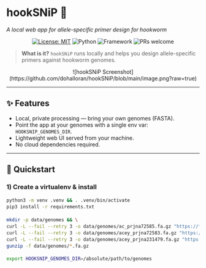# hookSNiP 🧬  
_A local web app for allele-specific primer design for hookworm_

<p align="center">
  <a href="#license"><img alt="License: MIT" src="https://img.shields.io/badge/License-MIT-blue.svg"></a>
  <img alt="Python" src="https://img.shields.io/badge/Python-3.x-informational">
  <img alt="Framework" src="https://img.shields.io/badge/FastAPI-server-brightgreen">
  <img alt="PRs welcome" src="https://img.shields.io/badge/PRs-welcome-success">
</p>

> **What is it?** `hookSNiP` runs locally and helps you design allele-specific primers against hookworm genomes.

<p align="center">
  <!-- Replace with a real screenshot or GIF -->
  ![hookSNiP Screenshot](https://github.com/dohalloran/hookSNiP/blob/main/image.png?raw=true)
</p>

---

## ✨ Features
- Local, private processing — bring your own genomes (FASTA).
- Point the app at your genomes with a single env var: `HOOKSNIP_GENOMES_DIR`.
- Lightweight web UI served from your machine.
- No cloud dependencies required.

---

## 🚀 Quickstart

### 1) Create a virtualenv & install
```bash
python3 -m venv .venv && . .venv/bin/activate
pip3 install -r requirements.txt

mkdir -p data/genomes && \
curl -L --fail --retry 3 -o data/genomes/ac_prjna72585.fa.gz "https://ftp.ebi.ac.uk/pub/databases/wormbase/parasite/releases/WBPS19/species/ancylostoma_caninum/PRJNA72585/ancylostoma_caninum.PRJNA72585.WBPS19.genomic.fa.gz" && \
curl -L --fail --retry 3 -o data/genomes/acey_prjna72583.fa.gz "https://ftp.ebi.ac.uk/pub/databases/wormbase/parasite/releases/WBPS19/species/ancylostoma_ceylanicum/PRJNA72583/ancylostoma_ceylanicum.PRJNA72583.WBPS19.genomic.fa.gz" && \
curl -L --fail --retry 3 -o data/genomes/acey_prjna231479.fa.gz "https://ftp.ebi.ac.uk/pub/databases/wormbase/parasite/releases/WBPS19/species/ancylostoma_ceylanicum/PRJNA231479/ancylostoma_ceylanicum.PRJNA231479.WBPS19.genomic.fa.gz" && \
gunzip -f data/genomes/*.fa.gz

export HOOKSNIP_GENOMES_DIR=/absolute/path/to/genomes

